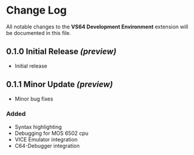 # Change Log
All notable changes to the **VS64 Development Environment** extension will be documented in this file.

## 0.1.0 Initial Release _(preview)_
- Initial release

## 0.1.1 Minor Update _(preview)_
- Minor bug fixes

### Added
* Syntax highlighting
* Debugging for MOS 6502 cpu
* VICE Emulator integration
* C64-Debugger integration
